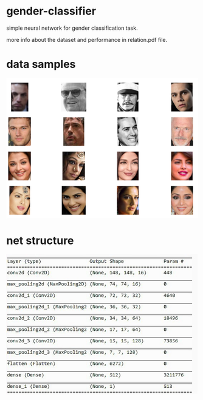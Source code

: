 # gender-classifier
simple neural network for gender classification task.

more info about the dataset and performance in relation.pdf file.


# data samples

![alt text](https://github.com/doxenter/gender-classifier/blob/main/img3.PNG?raw=true)

# net structure

![alt text](https://github.com/doxenter/gender-classifier/blob/main/img5.jpg?raw=true)
